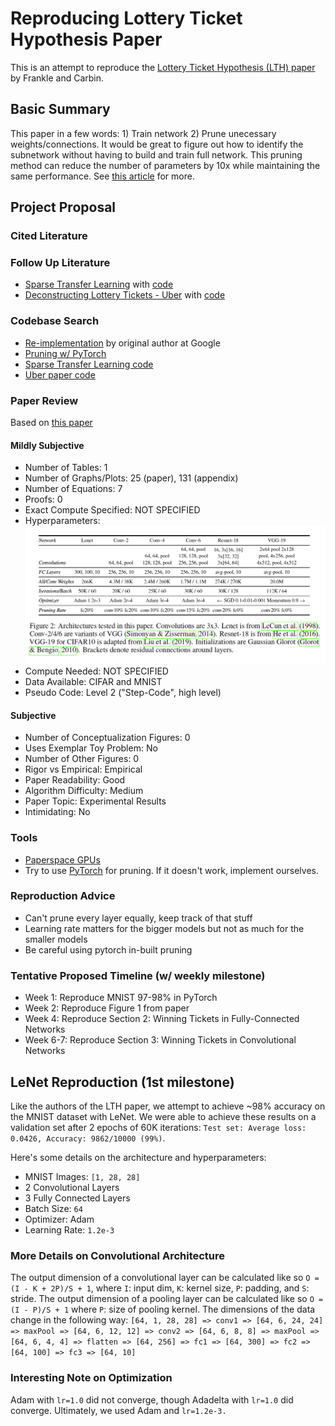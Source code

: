 # Reproducing Lottery Ticket Hypothesis Paper
This is an attempt to reproduce the [Lottery Ticket Hypothesis (LTH) paper](https://arxiv.org/abs/1803.03635) by Frankle and Carbin. 

## Basic Summary 
This paper in a few words: 1) Train network 2) Prune unecessary weights/connections. It would be great to figure out how to identify the subnetwork without having to build and train full network. This pruning method can reduce the number of parameters by 10x while maintaining the same performance. See [this article](https://www.technologyreview.com/2019/05/10/135426/a-new-way-to-build-tiny-neural-networks-could-create-powerful-ai-on-your-phone/) for more. 

## Project Proposal

### Cited Literature

### Follow Up Literature
* [Sparse Transfer Learning](https://paperswithcode.com/paper/sparse-transfer-learning-via-winning-lottery) with [code](https://github.com/rahulsmehta/sparsity-experiments)
* [Deconstructing Lottery Tickets - Uber](https://eng.uber.com/deconstructing-lottery-tickets/) with [code](https://github.com/uber-research/deconstructing-lottery-tickets)

### Codebase Search
* [Re-implementation](https://github.com/google-research/lottery-ticket-hypothesis) by original author at Google
* [Pruning w/ PyTorch](https://pytorch.org/tutorials/intermediate/pruning_tutorial.html)
* [Sparse Transfer Learning code](https://github.com/rahulsmehta/sparsity-experiments)
* [Uber paper code](https://github.com/uber-research/deconstructing-lottery-tickets)

### Paper Review
Based on [this paper](https://papers.nips.cc/paper/8787-a-step-toward-quantifying-independently-reproducible-machine-learning-research.pdf)

#### Mildly Subjective
* Number of Tables: 1
* Number of Graphs/Plots: 25 (paper), 131 (appendix)
* Number of Equations: 7
* Proofs: 0
* Exact Compute Specified: NOT SPECIFIED
* Hyperparameters: ![Figure 2](lottery_ticket_hyperparameters.png) 
* Compute Needed: NOT SPECIFIED
* Data Available: CIFAR and MNIST
* Pseudo Code: Level 2 ("Step-Code", high level)

#### Subjective
* Number of Conceptualization Figures: 0
* Uses Exemplar Toy Problem: No
* Number of Other Figures: 0
* Rigor vs Empirical: Empirical
* Paper Readability: Good
* Algorithm Difficulty: Medium
* Paper Topic: Experimental Results
* Intimidating: No

### Tools
* [Paperspace GPUs](https://gradient.paperspace.com/free-gpu)
* Try to use [PyTorch](https://pytorch.org/tutorials/intermediate/pruning_tutorial.html) for pruning. If it doesn't work, implement ourselves. 

### Reproduction Advice
* Can't prune every layer equally, keep track of that stuff
* Learning rate matters for the bigger models but not as much for the smaller models
* Be careful using pytorch in-built pruning

### Tentative Proposed Timeline (w/ weekly milestone)
* Week 1: Reproduce MNIST 97-98% in PyTorch
* Week 2: Reproduce Figure 1 from paper
* Week 4: Reproduce Section 2: Winning Tickets in Fully-Connected Networks
* Week 6-7: Reproduce Section 3: Winning Tickets in Convolutional Networks

## LeNet Reproduction (1st milestone)
Like the authors of the LTH paper, we attempt to achieve ~98% accuracy on the MNIST dataset with LeNet.
We were able to achieve these results on a validation set after 2 epochs of 60K iterations: `Test set: Average loss: 0.0426, Accuracy: 9862/10000 (99%)`.

Here's some details on the architecture and hyperparameters:
* MNIST Images: `[1, 28, 28]`
* 2 Convolutional Layers
* 3 Fully Connected Layers
* Batch Size: `64`
* Optimizer: Adam
* Learning Rate: `1.2e-3`

### More Details on Convolutional Architecture
The output dimension of a convolutional layer can be calculated like so `O = (I - K + 2P)/S + 1`, where `I`: input dim,
`K`: kernel size, `P`: padding, and `S`: stride. The output dimension of a
pooling layer can be calculated like so `O = (I - P)/S + 1` where `P`: size of pooling kernel. The dimensions of
the data change in the following way: `[64, 1, 28, 28] => conv1 => [64, 6, 24, 24] => maxPool => [64, 6, 12, 12]
=> conv2 => [64, 6, 8, 8] => maxPool => [64, 6, 4, 4] => flatten => [64, 256] => fc1 => [64, 300] => fc2 => [64, 100]
=> fc3 => [64, 10]`

### Interesting Note on Optimization
Adam with `lr=1.0` did not converge, though Adadelta with `lr=1.0` did converge. 
Ultimately, we used Adam and `lr=1.2e-3.`



